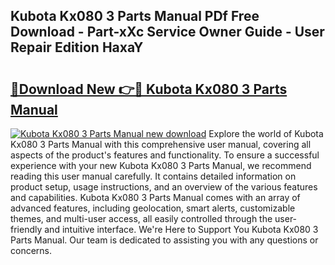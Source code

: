 ## Kubota Kx080 3 Parts Manual PDf Free Download - Part-xXc Service Owner Guide - User Repair Edition HaxaY

# <h2><a href="http://bc94042.oget.top/?id=Kubota+Kx080+3+Parts+Manual">🔗Download New 👉🔴 Kubota Kx080 3 Parts Manual</a></h2>

[![Kubota Kx080 3 Parts Manual new download](https://i.imgur.com/5g1atiW.png)](http://bc94042.oget.top/?id=Kubota+Kx080+3+Parts+Manual)
Explore the world of Kubota Kx080 3 Parts Manual with this comprehensive user manual, covering all aspects of the product's features and functionality. To ensure a successful experience with your new Kubota Kx080 3 Parts Manual, we recommend reading this user manual carefully. It contains detailed information on product setup, usage instructions, and an overview of the various features and capabilities. Kubota Kx080 3 Parts Manual comes with an array of advanced features, including geolocation, smart alerts, customizable themes, and multi-user access, all easily controlled through the user-friendly and intuitive interface. We're Here to Support You Kubota Kx080 3 Parts Manual. Our team is dedicated to assisting you with any questions or concerns.
